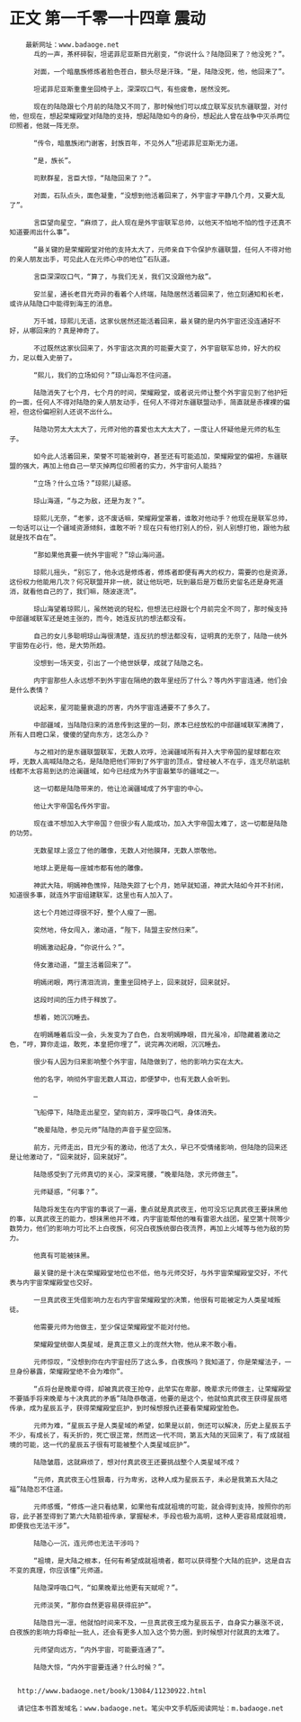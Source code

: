 # 正文 第一千零一十四章 震动
        最新网址：www.badaoge.net
          乓的一声，茶杯碎裂，坦诺菲尼亚斯目光剧变，“你说什么？陆隐回来了？他没死？”。
      
          对面，一个暗凰族修炼者脸色苍白，额头尽是汗珠，“是，陆隐没死，他，他回来了”。
      
          坦诺菲尼亚斯重重坐回椅子上，深深叹口气，有些疲惫，居然没死。
      
          现在的陆隐跟七个月前的陆隐又不同了，那时候他们可以成立联军反抗东疆联盟，对付他，但现在，想起荣耀殿堂对陆隐的支持，想起陆隐如今的身份，想起此人曾在战争中灭杀两位印照者，他就一阵无奈。
      
          “传令，暗凰族闭门谢客，封族百年，不见外人”坦诺菲尼亚斯无力道。
      
          “是，族长”。
      
          司默群星，言臣大惊，“陆隐回来了？”。
      
          对面，石队点头，面色凝重，“没想到他活着回来了，外宇宙才平静几个月，又要大乱了”。
      
          言臣望向星空，“麻烦了，此人现在是外宇宙联军总帅，以他天不怕地不怕的性子还真不知道要闹出什么事”。
      
          “最关键的是荣耀殿堂对他的支持太大了，元师亲自下令保护东疆联盟，任何人不得对他的亲人朋友出手，可见此人在元师心中的地位”石队道。
      
          言臣深深叹口气，“算了，与我们无关，我们又没跟他为敌”。
      
          安兰星，通长老目光奇异的看着个人终端，陆隐居然活着回来了，他立刻通知和长老，或许从陆隐口中能得到海王的消息。
      
          万千城，琼熙儿无语，这家伙居然还能活着回来，最关键的是内外宇宙还没连通好不好，从哪回来的？真是神奇了。
      
          不过既然这家伙回来了，外宇宙这次真的可能要大变了，外宇宙联军总帅，好大的权力，足以载入史册了。
      
          “熙儿，我们的立场如何？”琼山海忍不住问道。
      
          陆隐消失了七个月，七个月的时间，荣耀殿堂，或者说元师让整个外宇宙见到了他护短的一面，任何人不得对陆隐的亲人朋友动手，任何人不得对东疆联盟动手，简直就是赤裸裸的偏袒，但这份偏袒别人还说不出什么。
      
          陆隐功劳太大太大了，元师对他的喜爱也太大太大了，一度让人怀疑他是元师的私生子。
      
          如今此人活着回来，荣誉不可能被剥夺，甚至还有可能追加，荣耀殿堂的偏袒，东疆联盟的强大，再加上他自己一举灭掉两位印照者的实力，外宇宙何人能挡？
      
          “立场？什么立场？”琼熙儿疑惑。
      
          琼山海道，“与之为敌，还是为友？”。
      
          琼熙儿无奈，“老爹，这不废话嘛，荣耀殿堂罩着，谁敢对他动手？他现在是联军总帅，一句话可以让一个疆域资源倾斜，谁敢不听？现在只有他打别人的份，别人别想打他，跟他为敌就是找不自在”。
      
          “那如果他真要一统外宇宙呢？”琼山海问道。
      
          琼熙儿摇头，“别忘了，他永远是修炼者，修炼者即便有再大的权力，需要的也是资源，这份权力他能用几次？何况联盟并非一统，就让他玩吧，玩到最后是万载历史留名还是身死道消，就看他自己的了，我们嘛，随波逐流”。
      
          琼山海望着琼熙儿，虽然她说的轻松，但想法已经跟七个月前完全不同了，那时候支持中部疆域联军还是她主张的，而今，她连反抗的想法都没有。
      
          自己的女儿多聪明琼山海很清楚，连反抗的想法都没有，证明真的无奈了，陆隐一统外宇宙势在必行，他，是大势所趋。
      
          没想到一场天变，引出了一个绝世妖孽，成就了陆隐之名。
      
          内宇宙那些人永远想不到外宇宙在隔绝的数年里经历了什么？等内外宇宙连通，他们会是什么表情？
      
          说起来，星河能量衰退的厉害，内外宇宙连通要不了多久了。
      
          中部疆域，当陆隐归来的消息传到这里的一刻，原本已经放松的中部疆域联军沸腾了，所有人目瞪口呆，傻傻的望向东方，这怎么办？
      
          与之相对的是东疆联盟联军，无数人欢呼，沧澜疆域所有并入大宇帝国的星球都在欢呼，无数人高喊陆隐之名，是陆隐把他们带到了外宇宙的顶点，曾经被人不在乎，连无尽航运航线都不太容易到达的沧澜疆域，如今已经成为外宇宙最繁华的疆域之一。
      
          这一切都是陆隐带来的，他让沧澜疆域成了外宇宙的中心。
      
          他让大宇帝国名传外宇宙。
      
          现在谁不想加入大宇帝国？但很少有人能成功，加入大宇帝国太难了，这一切都是陆隐的功劳。
      
          无数星球上竖立了他的雕像，无数人对他膜拜，无数人崇敬他。
      
          地球上更是每一座城市都有他的雕像。
      
          神武大陆，明嫣神色憔悴，陆隐失踪了七个月，她早就知道，神武大陆如今并不封闭，知道很多事，就连外宇宙组建联军，这里也有人加入了。
      
          这七个月她过得很不好，整个人瘦了一圈。
      
          突然地，侍女闯入，激动道，“陛下，陆盟主安然归来”。
      
          明嫣激动起身，“你说什么？”。
      
          侍女激动道，“盟主活着回来了”。
      
          明嫣闭眼，两行清泪流淌，重重坐回椅子上，回来就好，回来就好。
      
          这段时间的压力终于释放了。
      
          想着，她沉沉睡去。
      
          在明嫣睡着后没一会，头发变为了白色，白发明嫣睁眼，目光虽冷，却隐藏着激动之色，“哼，算你走运，敢死，本皇把你埋了”，说完再次闭眼，沉沉睡去。
      
          很少有人因为归来影响整个外宇宙，陆隐做到了，他的影响力实在太大。
      
          他的名字，响彻外宇宙无数人耳边，即便梦中，也有无数人会听到。
      
          …
      
          飞船停下，陆隐走出星空，望向前方，深呼吸口气，身体消失。
      
          “晚辈陆隐，参见元师”陆隐的声音于星空回荡。
      
          前方，元师走出，目光少有的激动，他活了太久，早已不受情绪影响，但陆隐的回来还是让他激动了，“回来就好，回来就好”。
      
          陆隐感受到了元师真切的关心，深深弯腰，“晚辈陆隐，求元师做主”。
      
          元师疑惑，“何事？”。
      
          陆隐将发生在内宇宙的事说了一遍，重点就是真武夜王，他可没忘记真武夜王要抹黑他的事，以真武夜王的能力，想抹黑他并不难，内宇宙能帮他的唯有雷恩大战团，星空第十院等少数势力，他们的影响力可比不上白夜族，何况白夜族统御白夜流界，再加上火域等与他为敌的势力。
      
          他真有可能被抹黑。
      
          最关键的是十决在荣耀殿堂地位也不低，他与元师交好，与外宇宙荣耀殿堂交好，不代表与内宇宙荣耀殿堂也交好。
      
          一旦真武夜王凭借影响力左右内宇宙荣耀殿堂的决策，他很有可能被定为人类星域叛徒。
      
          他需要元师为他做主，至少保证荣耀殿堂不能对付他。
      
          荣耀殿堂统御人类星域，是真正意义上的庞然大物，他从来不敢小看。
      
          元师惊叹，“没想到你在内宇宙经历了这么多，白夜族吗？我知道了，你是荣耀法子，一旦身份暴露，荣耀殿堂绝不会为难你”。
      
          “点将台是晚辈夺得，却被真武夜王抢夺，此举实在卑鄙，晚辈求元师做主，让荣耀殿堂不要插手将来晚辈与十决真武的矛盾”陆隐恭敬道，他要的是这个，他就怕真武夜王获得星辰塔传承，成为星辰五子，获得荣耀殿堂庇护，到时候想报仇还要看荣耀殿堂脸色。
      
          元师为难，“星辰五子是人类星域的希望，如果是以前，倒还可以解决，历史上星辰五子不少，有成长了，有夭折的，死亡很正常，然而这一代不同，第五大陆的天回来了，有了成就祖境的可能，这一代的星辰五子很有可能被整个人类星域庇护”。
      
          陆隐皱眉，这就麻烦了，想对付真武夜王还要挑战整个人类星域不成？
      
          “元师，真武夜王心性狠毒，行为卑劣，这种人成为星辰五子，未必是我第五大陆之福”陆隐忍不住道。
      
          元师感慨，“修炼一途只看结果，如果他有成就祖境的可能，就会得到支持，按照你的形容，此子甚至得到了第六大陆箭祖传承，掌握秘术，手段也极为高明，这种人更容易成就祖境，即便我也无法干涉”。
      
          陆隐心一沉，连元师也无法干涉吗？
      
          “祖境，是大陆之根本，任何有希望成就祖境者，都可以获得整个大陆的庇护，这是自古不变的真理，你应该懂”元师道。
      
          陆隐深呼吸口气，“如果晚辈比他更有天赋呢？”。
      
          元师淡笑，“那你自然更容易获得庇护”。
      
          陆隐目光一凛，他就怕时间来不及，一旦真武夜王成为星辰五子，自身实力暴涨不说，白夜族的影响力将牵扯一批人，还会有更多人加入这个势力圈，到时候想对付就真的太难了。
      
          元师望向远方，“内外宇宙，可能要连通了”。
      
          陆隐大惊，“内外宇宙要连通？什么时候？”。
      
      
      http://www.badaoge.net/book/13084/11230922.html
      
      请记住本书首发域名：www.badaoge.net。笔尖中文手机版阅读网址：m.badaoge.net